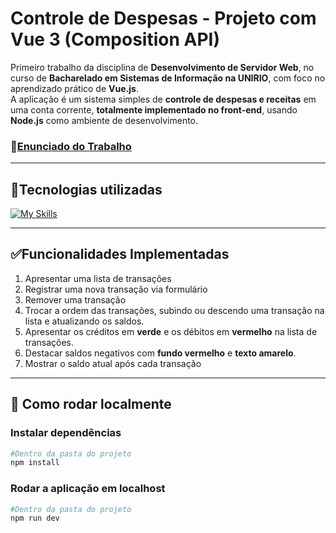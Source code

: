 # Controle de Despesas - Projeto com Vue 3 (Composition API)
  Primeiro trabalho da disciplina de **Desenvolvimento de Servidor Web**, no curso de **Bacharelado em Sistemas de Informação na UNIRIO**, com foco no aprendizado prático de **Vue.js**.
  <br/>A aplicação é um sistema simples de **controle de despesas e receitas** em uma conta corrente, **totalmente
  implementado no front-end**, usando **Node.js** como ambiente de desenvolvimento.
### 📄[Enunciado do Trabalho](./EnunciadoTrabalho.pdf)

---
## 🚀Tecnologias utilizadas
  [![My Skills](https://skillicons.dev/icons?i=html,css,js,nodejs,vue,scss)](https://skillicons.dev) 

---
## ✅Funcionalidades Implementadas
1. Apresentar uma lista de transações 
2. Registrar uma nova transação via formulário
3. Remover uma transação
4. Trocar a ordem das transações, subindo ou descendo uma transação na lista e atualizando os saldos.
5. Apresentar os créditos em **verde** e os débitos em **vermelho** na lista de transações. 
6. Destacar saldos negativos com **fundo vermelho** e **texto amarelo**.
7. Mostrar o saldo atual após cada transação

---
## 🧪 Como rodar localmente

### Instalar dependências
```sh
#Dentro da pasta do projeto
npm install
```

### Rodar a aplicação em localhost

```sh
#Dentro da pasta do projeto
npm run dev
```
